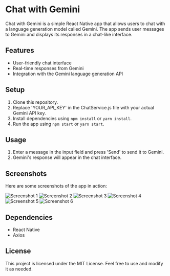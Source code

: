# Chat with Gemini

Chat with Gemini is a simple React Native app that allows users to chat with a language generation model called Gemini. The app sends user messages to Gemini and displays its responses in a chat-like interface.

## Features

- User-friendly chat interface
- Real-time responses from Gemini
- Integration with the Gemini language generation API

## Setup

1. Clone this repository.
2. Replace 'YOUR_API_KEY' in the ChatService.js file with your actual Gemini API key.
3. Install dependencies using `npm install` or `yarn install`.
4. Run the app using `npm start` or `yarn start`.

## Usage

1. Enter a message in the input field and press 'Send' to send it to Gemini.
2. Gemini's response will appear in the chat interface.

## Screenshots

Here are some screenshots of the app in action:

![Screenshot 1](./screenshots/screaanshot%20(1).jpeg)
![Screenshot 2](./screenshots/screaanshot%20(2).jpeg)
![Screenshot 3](./screenshots/screaanshot%20(3).jpeg)
![Screenshot 4](./screenshots/screaanshot%20(4).jpeg)
![Screenshot 5](./screenshots/screaanshot%20(5).jpeg)
![Screenshot 6](./screenshots/screaanshot%20(6).jpeg)


## Dependencies

- React Native
- Axios

## License

This project is licensed under the MIT License. Feel free to use and modify it as needed.
